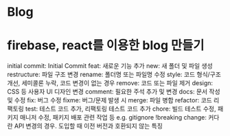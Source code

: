 # Blog

# firebase, react를 이용한 blog 만들기

initial commit: Initial Commit
feat: 새로운 기능 추가
new: 새 폴더 및 파일 생성
restructure: 파일 구조 변경
rename: 폴더명 또는 파일명 수정
style: 코드 형식/구조 개선, 세미콜론 누락, 코드 변경이 없는 경우
remove: 코드 또는 파일 제거
design: CSS 등 사용자 UI 디자인 변경
comment: 필요한 주석 추가 및 변경
docs: 문서 작성 및 수정
fix: 버그 수정
fixme: 버그/문제 발생 시
merge: 파일 병합
refactor: 코드 리팩토링
test: 테스트 코드 추가, 리팩토링 테스트 코드 추가
chore: 빌드 테스트 수정, 패키지 매니저 수정, 패키지 배포 관련 작업 등 e.g. gitignore
!breaking change: 커다란 API 변경의 경우. 도입할 때 이전 버전과 호환되지 않는 특징
